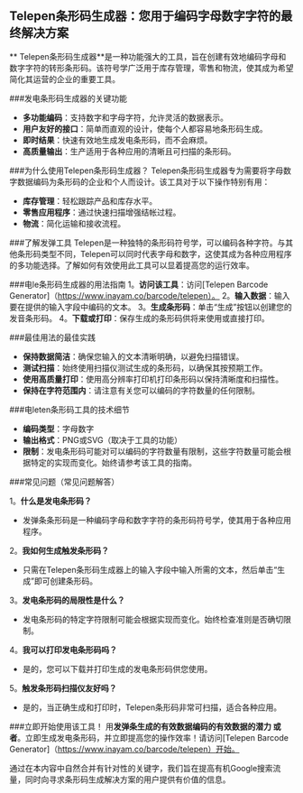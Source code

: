 ## Telepen条形码生成器：您用于编码字母数字字符的最终解决方案

** Telepen条形码生成器**是一种功能强大的工具，旨在创建有效地编码字母和数字字符的转形条形码。该符号学广泛用于库存管理，零售和物流，使其成为希望简化其运营的企业的重要工具。

###发电条形码生成器的关键功能
-  **多功能编码**：支持数字和字母字符，允许灵活的数据表示。
-  **用户友好的接口**：简单而直观的设计，使每个人都容易地条形码生成。
-  **即时结果**：快速有效地生成发电条形码，而不会麻烦。
-  **高质量输出**：生产适用于各种应用的清晰且可扫描的条形码。

###为什么使用Telepen条形码生成器？
Telepen条形码生成器专为需要将字母数字数据编码为条形码的企业和个人而设计。该工具对于以下操作特别有用：
-  **库存管理**：轻松跟踪产品和库存水平。
-  **零售应用程序**：通过快速扫描增强结帐过程。
-  **物流**：简化运输和接收流程。

###了解发弹工具
Telepen是一种独特的条形码符号学，可以编码各种字符。与其他条形码类型不同，Telepen可以同时代表字母和数字，这使其成为各种应用程序的多功能选择。了解如何有效使用此工具可以显着提高您的运行效率。

###电le条形码生成器的用法指南
1。**访问该工具**：访问[Telepen Barcode Generator]（https://www.inayam.co/barcode/telepen）。
2。**输入数据**：输入要在提供的输入字段中编码的文本。
3。**生成条形码**：单击“生成”按钮以创建您的发音条形码。
4。**下载或打印**：保存生成的条形码供将来使用或直接打印。

###最佳用法的最佳实践
-  **保持数据简洁**：确保您输入的文本清晰明确，以避免扫描错误。
-  **测试扫描**：始终使用扫描仪测试生成的条形码，以确保其按预期工作。
-  **使用高质量打印**：使用高分辨率打印机打印条形码以保持清晰度和扫描性。
-  **保持在字符范围内**：请注意有关您可以编码的字符数量的任何限制。

###电leten条形码工具的技术细节
-  **编码类型**：字母数字
-  **输出格式**：PNG或SVG（取决于工具的功能）
-  **限制**：发电条形码可能对可以编码的字符数量有限制，这些字符数量可能会根据特定的实现而变化。始终请参考该工具的指南。

###常见问题（常见问题解答）

1。**什么是发电条形码？**
- 发弹条条形码是一种编码字母和数字字符的条形码符号学，使其用于各种应用程序。

2。**我如何生成触发条形码？**
- 只需在Telepen条形码生成器上的输入字段中输入所需的文本，然后单击“生成”即可创建条形码。

3。**发电条形码的局限性是什么？**
- 发电条形码的特定字符限制可能会根据实现而变化。始终检查准则是否确切限制。

4。**我可以打印发电条形码吗？**
- 是的，您可以下载并打印生成的发电条形码供您使用。

5。**触发条形码扫描仪友好吗？**
- 是的，当正确生成和打印时，Telepen条形码非常可扫描，适合各种应用。

###立即开始使用该工具！
用**发弹条生成的有效数据编码的有效数据的潜力 或者**。立即生成发电条形码，并立即提高您的操作效率！请访问[Telepen Barcode Generator]（https://www.inayam.co/barcode/telepen）开始。

通过在本内容中自然合并有针对性的关键字，我们旨在提高有机Google搜索流量，同时向寻求条形码生成解决方案的用户提供有价值的信息。